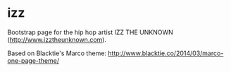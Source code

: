 izz
===

Bootstrap page for the hip hop artist IZZ THE UNKNOWN (http://www.izztheunknown.com).

Based on Blacktie's Marco theme: http://www.blacktie.co/2014/03/marco-one-page-theme/
